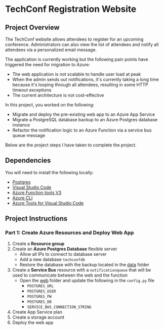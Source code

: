 # TechConf Registration Website

## Project Overview

The TechConf website allows attendees to register for an upcoming conference. Administrators can also view the list of attendees and notify all attendees via a personalized email message.

The application is currently working but the following pain points have triggered the need for migration to Azure:

- The web application is not scalable to handle user load at peak
- When the admin sends out notifications, it's currently taking a long time because it's looping through all attendees, resulting in some HTTP timeout exceptions
- The current architecture is not cost-effective

In this project, you worked on the following:

- Migrate and deploy the pre-existing web app to an Azure App Service
- Migrate a PostgreSQL database backup to an Azure Postgres database instance
- Refactor the notification logic to an Azure Function via a service bus queue message

Below are the project steps I have taken to complete the project.

## Dependencies
You will need to install the following locally:

- [Postgres](https://www.postgresql.org/download/)
- [Visual Studio Code](https://code.visualstudio.com/download)
- [Azure Function tools V3](https://docs.microsoft.com/en-us/azure/azure-functions/functions-run-local?tabs=windows%2Ccsharp%2Cbash#install-the-azure-functions-core-tools)
- [Azure CLI](https://docs.microsoft.com/en-us/cli/azure/install-azure-cli?view=azure-cli-latest)
- [Azure Tools for Visual Studio Code](https://marketplace.visualstudio.com/items?itemName=ms-vscode.vscode-node-azure-pack)

## Project Instructions

### Part 1: Create Azure Resources and Deploy Web App

1. Create a **Resource group**
2. Create an **Azure Postgres Database** flexible server
    - Allow all IPs to connect to database server
    - Add a new database `techconfdb`
    - Restore the database with the backup located in the [data](data) folder
3. Create a **Service Bus** resource with a `notificationqueue` that will be used to communicate between the web and the function
    - Open the [web](web) folder and update the following in the `config.py` file
        - `POSTGRES_URL`
        - `POSTGRES_USER`
        - `POSTGRES_PW`
        - `POSTGRES_DB`
        - `SERVICE_BUS_CONNECTION_STRING`
4. Create App Service plan
5. Create a storage account
6. Deploy the web app

